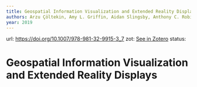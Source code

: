 ```yaml
---
title: Geospatial Information Visualization and Extended Reality Displays
authors: Arzu Çöltekin, Amy L. Griffin, Aidan Slingsby, Anthony C. Robinson, Sidonie Christophe, Victoria Rautenbach, Min Chen, Christopher Pettit, Alexander Klippel
year: 2019
---
```

url:  https://doi.org/10.1007/978-981-32-9915-3_7
zot: [See in Zotero](zotero://select/items/@coltekinGeospatialInformationVisualization2020)
status:
# Geospatial Information Visualization and Extended Reality Displays




